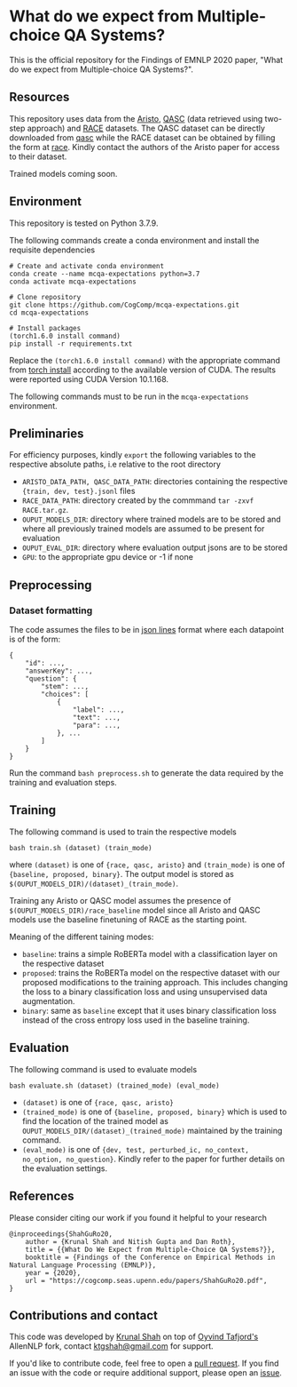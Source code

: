 # What do we expect from Multiple-choice QA Systems?
This is the official repository for the Findings of EMNLP 2020 paper, "What do we expect from Multiple-choice QA Systems?".

## Resources
This repository uses data from the [Aristo](https://arxiv.org/abs/1909.01958), [QASC](https://arxiv.org/abs/1910.11473) (data retrieved using two-step approach) and [RACE](https://arxiv.org/abs/1704.04683) datasets. The QASC dataset can be directly downloaded from [qasc](http://data.allenai.org/downloads/qasc/qasc_dataset_2step.zip) while the RACE dataset can be obtained by filling the form at [race](https://www.cs.cmu.edu/~glai1/data/race/). Kindly contact the authors of the Aristo paper for access to their dataset.

Trained models coming soon.

## Environment
This repository is tested on Python 3.7.9. 

The following commands create a conda environment and install the requisite dependencies
```
# Create and activate conda environment
conda create --name mcqa-expectations python=3.7
conda activate mcqa-expectations

# Clone repository
git clone https://github.com/CogComp/mcqa-expectations.git
cd mcqa-expectations

# Install packages
(torch1.6.0 install command)
pip install -r requirements.txt
```
Replace the `(torch1.6.0 install command)` with the appropriate command from [torch install](https://pytorch.org/get-started/previous-versions/) according to the available version of CUDA. The results were reported using CUDA Version 10.1.168.

The following commands must to be run in the `mcqa-expectations` environment.

## Preliminaries

For efficiency purposes, kindly `export` the following variables to the respective absolute paths, i.e relative to the root directory

- `ARISTO_DATA_PATH, QASC_DATA_PATH`: directories containing the respective `{train, dev, test}.jsonl` files
- `RACE_DATA_PATH`: directory created by the commmand `tar -zxvf RACE.tar.gz`. 
- `OUPUT_MODELS_DIR`: directory where trained models are to be stored and where all previously trained models are assumed to be present for evaluation
- `OUPUT_EVAL_DIR`: directory where evaluation output jsons are to be stored 
- `GPU`: to the appropriate gpu device or -1 if none


## Preprocessing

### Dataset formatting
The code assumes the files to be in [json lines](https://jsonlines.org) format where each datapoint is of the form:
```
{
	"id": ...,
	"answerKey": ...,
	"question": {
		"stem": ...,
		"choices": [
			{
				"label": ...,
				"text": ...,
				"para": ...,
			}, ...
		]
	}
}
```

Run the command `bash preprocess.sh` to generate the data required by the training and evaluation steps.


## Training
The following command is used to train the respective models
```
bash train.sh (dataset) (train_mode)
```
where `(dataset)` is one of `{race, qasc, aristo}` and `(train_mode)` is one of `{baseline, proposed, binary}`. The output model is stored as `$(OUPUT_MODELS_DIR)/(dataset)_(train_mode)`.

Training any Aristo or QASC model assumes the presence of `$(OUPUT_MODELS_DIR)/race_baseline` model since all Aristo and QASC models use the baseline finetuning of RACE as the starting point. 

Meaning of the different taining modes:

- `baseline`: trains a simple RoBERTa model with a classification layer on the respective dataset
- `proposed`: trains the RoBERTa model on the respective dataset with our proposed modifications to the training approach. This includes changing the loss to a binary classification loss and using unsupervised data augmentation.
- `binary`: same as `baseline` except that it uses binary classification loss instead of the cross entropy loss used in the baseline training.

## Evaluation
The following command is used to evaluate models
```
bash evaluate.sh (dataset) (trained_mode) (eval_mode)
```
- `(dataset)` is one of `{race, qasc, aristo}`
- `(trained_mode)` is one of `{baseline, proposed, binary}` which is used to find the location of the trained model as `OUPUT_MODELS_DIR/(dataset)_(trained_mode)` maintained by the training command.
- `(eval_mode)` is one of `{dev, test, perturbed_ic, no_context, no_option, no_question}`. Kindly refer to the paper for further details on the evaluation settings.

## References

Please consider citing our work if you found it helpful to your research
```
@inproceedings{ShahGuRo20,
    author = {Krunal Shah and Nitish Gupta and Dan Roth},
    title = {{What Do We Expect from Multiple-Choice QA Systems?}},
    booktitle = {Findings of the Conference on Empirical Methods in Natural Language Processing (EMNLP)},
    year = {2020},
    url = "https://cogcomp.seas.upenn.edu/papers/ShahGuRo20.pdf",
}
```

## Contributions and contact
This code was developed by [Krunal Shah](https://github.com/krunal-shah) on top of [Oyvind Tafjord's](https://github.com/OyvindTafjord) AllenNLP fork, contact [ktgshah@gmail.com](ktgshah@gmail.com) for support.

If you'd like to contribute code, feel free to open a [pull request](https://github.com/CogComp/mcqa-expectations/pulls). If you find an issue with the code or require additional support, please open an [issue](https://github.com/CogComp/mcqa-expectations/issues).